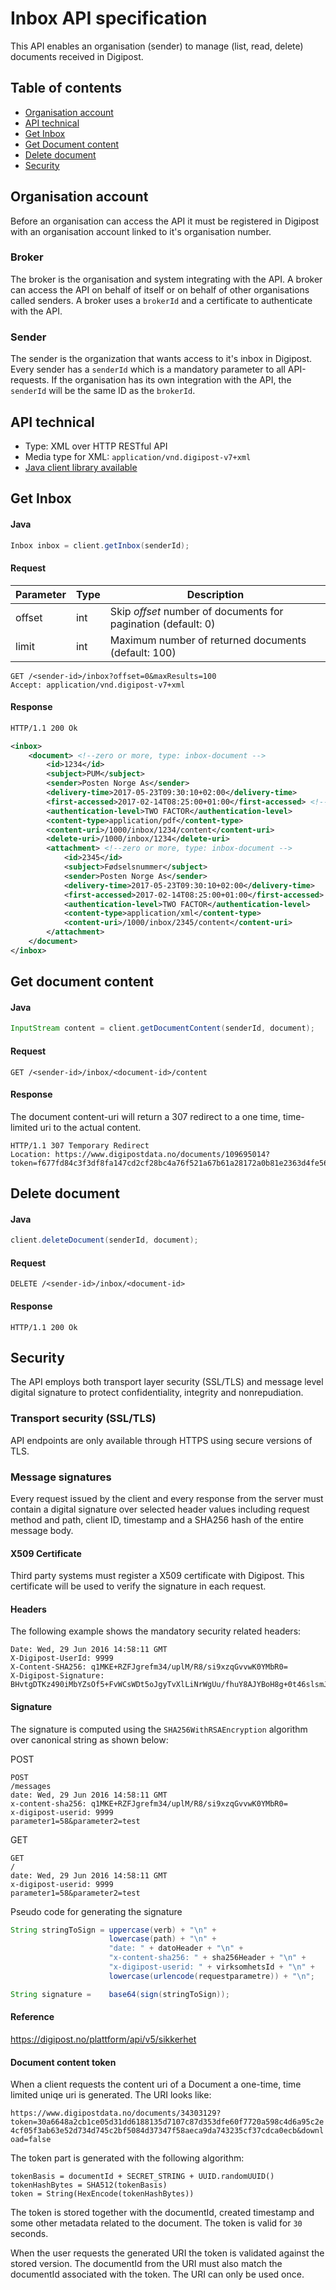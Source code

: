 # Inbox API specification

This API enables an organisation (sender) to manage (list, read, delete) documents received in Digipost.

## Table of contents

* [Organisation account](#organisation-account)
* [API technical](#api-technical)
* [Get Inbox](#get-inbox)
* [Get Document content](#get-document-content)
* [Delete document](#delete-document)
* [Security](#security)

## Organisation account

Before an organisation can access the API it must be registered in Digipost with an organisation account linked to it's organisation number.

### Broker

The broker is the organisation and system integrating with the API. A broker can access the API on behalf of itself or on behalf of other organisations called senders. A broker uses a `brokerId` and a certificate to authenticate with the API.

### Sender

The sender is the organization that wants access to it's inbox in Digipost. Every sender has a `senderId` which is a mandatory parameter to all API-requests. If the organisation has its own integration with the API, the `senderId` will be the same ID as the `brokerId`.

## API technical

* Type: XML over HTTP RESTful API
* Media type for XML: `application/vnd.digipost-v7+xml`
* [Java client library available](https://github.com/digipost/digipost-api-client-java/tree/api-for-postkasse-bedrift)

## Get Inbox

#### Java

```java
Inbox inbox = client.getInbox(senderId);
```

#### Request

|Parameter|Type  |Description|
|---------|------|-----------|
|offset|int|Skip *offset* number of documents for pagination (default: 0)|
|limit|int|Maximum number of returned documents (default: 100)|

```http
GET /<sender-id>/inbox?offset=0&maxResults=100
Accept: application/vnd.digipost-v7+xml
```

#### Response

```xml
HTTP/1.1 200 Ok

<inbox>
    <document> <!--zero or more, type: inbox-document -->
        <id>1234</id>
        <subject>PUM</subject>
        <sender>Posten Norge As</sender>
        <delivery-time>2017-05-23T09:30:10+02:00</delivery-time>
        <first-accessed>2017-02-14T08:25:00+01:00</first-accessed> <!-- or null -->
        <authentication-level>TWO FACTOR</authentication-level>
        <content-type>application/pdf</content-type>
        <content-uri>/1000/inbox/1234/content</content-uri>
        <delete-uri>/1000/inbox/1234</delete-uri>
        <attachment> <!--zero or more, type: inbox-document -->
            <id>2345</id>
            <subject>Fødselsnummer</subject>
            <sender>Posten Norge As</sender>
            <delivery-time>2017-05-23T09:30:10+02:00</delivery-time>
            <first-accessed>2017-02-14T08:25:00+01:00</first-accessed> <!-- or null -->
            <authentication-level>TWO FACTOR</authentication-level>
            <content-type>application/xml</content-type>
            <content-uri>/1000/inbox/2345/content</content-uri>
        </attachment>
    </document>
</inbox>
```

## Get document content

#### Java

```java
InputStream content = client.getDocumentContent(senderId, document);
```

#### Request

```http
GET /<sender-id>/inbox/<document-id>/content
```

#### Response

The document content-uri will return a 307 redirect to a one time, time-limited uri to the actual content. 

```http
HTTP/1.1 307 Temporary Redirect
Location: https://www.digipostdata.no/documents/109695014?token=f677fd84c3f3df8fa147cd2cf28bc4a76f521a67b61a28172a0b81e2363d4fe5642e5c0512cb5f75004217427d34cc8599707e61b4eedca3482572d1d2b29b69&download=false
```

## Delete document

#### Java

```java
client.deleteDocument(senderId, document);
```

#### Request

```http
DELETE /<sender-id>/inbox/<document-id>
```

#### Response

```http
HTTP/1.1 200 Ok
```

## Security

The API employs both transport layer security (SSL/TLS) and message level digital signature to protect confidentiality, integrity and nonrepudiation.

### Transport security (SSL/TLS)

API endpoints are only available through HTTPS using secure versions of TLS.

### Message signatures

Every request issued by the client and every response from the server must contain a digital signature over selected header values including request method and path, client ID, timestamp and a SHA256 hash of the entire message body.

#### X509 Certificate

Third party systems must register a X509 certificate with Digipost. This certificate will be used to verify the signature in each request.

#### Headers

The following example shows the mandatory security related headers:

```
Date: Wed, 29 Jun 2016 14:58:11 GMT
X-Digipost-UserId: 9999
X-Content-SHA256: q1MKE+RZFJgrefm34/uplM/R8/si9xzqGvvwK0YMbR0=
X-Digipost-Signature: BHvtgDTKz490iMbYZsOf5+FvWCsWDt5oJgyTvXlLiNrWgUu/fhuY8AJYBoH8g+0t46slsmJqQxNlsa6u+cF1aE921cZy7ISSeRLl/z6WlwCtTGu9fFH9X4Kr+2ffwPqzCTRPD4D5jHrbudmSGZJIq3ImAKU250t6SCJ//aiAKMg=
```

#### Signature

The signature is computed using the `SHA256WithRSAEncryption` algorithm over canonical string as shown below:

POST

```
POST
/messages
date: Wed, 29 Jun 2016 14:58:11 GMT
x-content-sha256: q1MKE+RZFJgrefm34/uplM/R8/si9xzqGvvwK0YMbR0=
x-digipost-userid: 9999
parameter1=58&parameter2=test
```

GET

```
GET
/
date: Wed, 29 Jun 2016 14:58:11 GMT
x-digipost-userid: 9999
parameter1=58&parameter2=test
```

Pseudo code for generating the signature

```java
String stringToSign = uppercase(verb) + "\n" +
                      lowercase(path) + "\n" +
                      "date: " + datoHeader + "\n" +
                      "x-content-sha256: " + sha256Header + "\n" +
                      "x-digipost-userid: " + virksomhetsId + "\n" +
                      lowercase(urlencode(requestparametre)) + "\n";

String signature =    base64(sign(stringToSign));
```

#### Reference

https://digipost.no/plattform/api/v5/sikkerhet

#### Document content token

When a client requests the content uri of a Document a one-time, time limited uniqe uri is generated. The URI looks like:

`https://www.digipostdata.no/documents/34303129?token=30a6648a2cb1ce05d31dd6188135d7107c87d353dfe60f7720a598c4d6a95c2e4cf05f3ab63e52d734d745c2bf5084d37347f58aeca9da743235cf37cdca0ecb&download=false`

The token part is generated with the following algorithm:

```
tokenBasis = documentId + SECRET_STRING + UUID.randomUUID()
tokenHashBytes = SHA512(tokenBasis)
token = String(HexEncode(tokenHashBytes))
```

The token is stored together with the documentId, created timestamp and some other metadata related to the document. The token is valid for `30` seconds.

When the user requests the generated URI the token is validated against the stored version. The documentId from the URI must also match the documentId associated with the token. The URI can only be used once.
